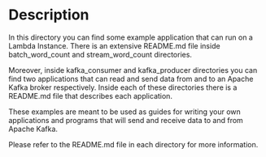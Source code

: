 # Description
In this directory you can find some example application that can run on a
Lambda Instance. There is an extensive README.md file inside batch_word_count
and stream_word_count directories.

Moreover, inside kafka_consumer and kafka_producer directories you can find two
applications that can read and send data from and to an Apache Kafka broker
respectively. Inside each of these  directories there is a README.md file that
describes each application.

These examples are meant to be used as guides for writing your own applications
and programs that will send and receive data to and from Apache Kafka.

Please refer to the README.md file in each directory for more information.
